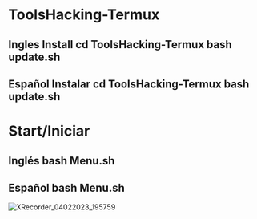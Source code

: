 
# ToolsHacking-Termux
Ingles Install cd ToolsHacking-Termux bash update.sh 
-----------------------------------------------------
Español Instalar cd ToolsHacking-Termux bash update.sh
------------------------------------------------------

# Start/Iniciar
Inglés bash Menu.sh
----------------------
Español bash Menu.sh
----------------------

![XRecorder_04022023_195759](https://user-images.githubusercontent.com/94316140/216784921-4a374326-a01c-4976-b0a5-3bbf769404be.jpg)
